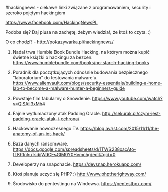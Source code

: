#hackingnews - ciekawe linki związane z programowaniem, security i szeroko pojętym hackingiem

https://www.facebook.com/HackingNewsPL

Podoba się? Daj plusa na zachętę, żebym wiedział, że ktoś to czyta. :)

O co chodzi? - http://pokazywarka.pl/hackingnews/


1. Nadal trwa Humble Book Bundle Hacking, na którym można kupić świetne książki o hackingu za bezcen.
https://www.humblebundle.com/books/no-starch-hacking-books

2. Poradnik dla początkujących odnośnie budowania bezpiecznego "laboratorium" do testowania malware'u.
https://www.alienvault.com/blogs/security-essentials/building-a-home-lab-to-become-a-malware-hunter-a-beginners-guide

3. Powstaje film fabularny o Snowdenie.
https://www.youtube.com/watch?v=QlSAiI3xMh4

4. Fajnie wytłumaczony atak Padding Oracle.
http://sekurak.pl/czym-jest-padding-oracle-atak-i-ochrona/

5. Hackowanie nowoczesnego TV.
https://blog.avast.com/2015/11/11/the-anatomy-of-an-iot-hack/

6. Baza danych ransomware.
https://docs.google.com/spreadsheets/d/1TWS238xacAto-fLKh1n5uTsdijWdCEsGIM0Y0Hvmc5g/edit#gid=0

7. Developerzy na snapchacie.
https://devsnap.herokuapp.com/

8. Ktoś planuje uczyć się PHP? :)
http://www.phptherightway.com/

9. Środowisko do pentestingu na Windowsa.
https://pentestbox.com/



